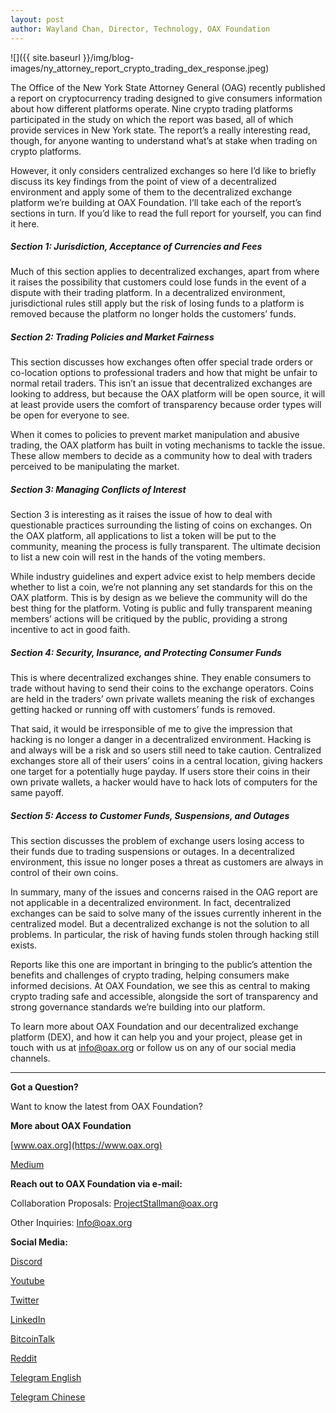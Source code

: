 ```yaml
---
layout: post
author: Wayland Chan, Director, Technology, OAX Foundation
---
```


![]({{ site.baseurl }}/img/blog-images/ny_attorney_report_crypto_trading_dex_response.jpeg)

The Office of the New York State Attorney General (OAG) recently published a report on cryptocurrency trading designed to give consumers information about how different platforms operate. Nine crypto trading platforms participated in the study on which the report was based, all of which provide services in New York state. The report’s a really interesting read, though, for anyone wanting to understand what’s at stake when trading on crypto platforms.

However, it only considers centralized exchanges so here I’d like to briefly discuss its key findings from the point of view of a decentralized environment and apply some of them to the decentralized exchange platform we’re building at OAX Foundation. I’ll take each of the report’s sections in turn. If you’d like to read the full report for yourself, you can find it here.

##### Section 1: Jurisdiction, Acceptance of Currencies and Fees
Much of this section applies to decentralized exchanges, apart from where it raises the possibility that customers could lose funds in the event of a dispute with their trading platform. In a decentralized environment, jurisdictional rules still apply but the risk of losing funds to a platform is removed because the platform no longer holds the customers’ funds.

##### Section 2: Trading Policies and Market Fairness
This section discusses how exchanges often offer special trade orders or co-location options to professional traders and how that might be unfair to normal retail traders. This isn’t an issue that decentralized exchanges are looking to address, but because the OAX platform will be open source, it will at least provide users the comfort of transparency because order types will be open for everyone to see.

When it comes to policies to prevent market manipulation and abusive trading, the OAX platform has built in voting mechanisms to tackle the issue. These allow members to decide as a community how to deal with traders perceived to be manipulating the market.

##### Section 3: Managing Conflicts of Interest
Section 3 is interesting as it raises the issue of how to deal with questionable practices surrounding the listing of coins on exchanges. On the OAX platform, all applications to list a token will be put to the community, meaning the process is fully transparent. The ultimate decision to list a new coin will rest in the hands of the voting members.

While industry guidelines and expert advice exist to help members decide whether to list a coin, we’re not planning any set standards for this on the OAX platform. This is by design as we believe the community will do the best thing for the platform. Voting is public and fully transparent meaning members’ actions will be critiqued by the public, providing a strong incentive to act in good faith.

##### Section 4: Security, Insurance, and Protecting Consumer Funds
This is where decentralized exchanges shine. They enable consumers to trade without having to send their coins to the exchange operators. Coins are held in the traders’ own private wallets meaning the risk of exchanges getting hacked or running off with customers’ funds is removed.

That said, it would be irresponsible of me to give the impression that hacking is no longer a danger in a decentralized environment. Hacking is and always will be a risk and so users still need to take caution. Centralized exchanges store all of their users’ coins in a central location, giving hackers one target for a potentially huge payday. If users store their coins in their own private wallets, a hacker would have to hack lots of computers for the same payoff.

##### Section 5: Access to Customer Funds, Suspensions, and Outages
This section discusses the problem of exchange users losing access to their funds due to trading suspensions or outages. In a decentralized environment, this issue no longer poses a threat as customers are always in control of their own coins.

In summary, many of the issues and concerns raised in the OAG report are not applicable in a decentralized environment. In fact, decentralized exchanges can be said to solve many of the issues currently inherent in the centralized model. But a decentralized exchange is not the solution to all problems. In particular, the risk of having funds stolen through hacking still exists.

Reports like this one are important in bringing to the public’s attention the benefits and challenges of crypto trading, helping consumers make informed decisions. At OAX Foundation, we see this as central to making crypto trading safe and accessible, alongside the sort of transparency and strong governance standards we’re building into our platform.

To learn more about OAX Foundation and our decentralized exchange platform (DEX), and how it can help you and your project, please get in touch with us at info@oax.org or follow us on any of our social media channels.

---

**Got a Question?**

Want to know the latest from OAX Foundation?

**More about OAX Foundation**

[www.oax.org](https://www.oax.org)

[Medium](https://medium.com/@OAX_Foundation)  
  

**Reach out to OAX Foundation via e-mail:**

Collaboration Proposals: [ProjectStallman@oax.org](ProjectStallman@oax.org)

Other Inquiries: [Info@oax.org](Info@oax.org)

**Social Media:**

[Discord](https://discordapp.com/invite/ZH5YHkb)

[Youtube](https://bit.ly/2Bvsk73)

[Twitter](https://twitter.com/OAX_Foundation)

[LinkedIn](https://www.linkedin.com/company/oax-foundation/)

[BitcoinTalk](http://bitcointalk.org/index.php?topic=1943946)

[Reddit](https://www.reddit.com/r/OpenANX/)

[Telegram English](https://t.me/openanxteam)

[Telegram Chinese](https://t.me/oax_cn)